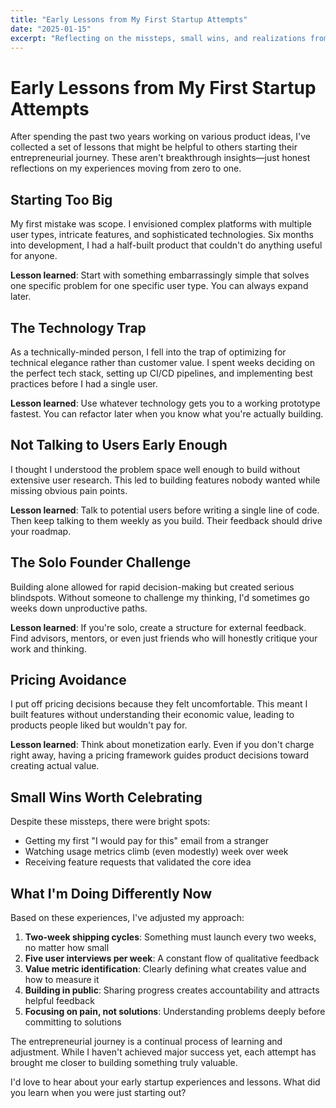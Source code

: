 ```yaml
---
title: "Early Lessons from My First Startup Attempts"
date: "2025-01-15"
excerpt: "Reflecting on the missteps, small wins, and realizations from my initial ventures into building products."
---
```


# Early Lessons from My First Startup Attempts

After spending the past two years working on various product ideas, I've collected a set of lessons that might be helpful to others starting their entrepreneurial journey. These aren't breakthrough insights—just honest reflections on my experiences moving from zero to one.

## Starting Too Big

My first mistake was scope. I envisioned complex platforms with multiple user types, intricate features, and sophisticated technologies. Six months into development, I had a half-built product that couldn't do anything useful for anyone.

**Lesson learned**: Start with something embarrassingly simple that solves one specific problem for one specific user type. You can always expand later.

## The Technology Trap

As a technically-minded person, I fell into the trap of optimizing for technical elegance rather than customer value. I spent weeks deciding on the perfect tech stack, setting up CI/CD pipelines, and implementing best practices before I had a single user.

**Lesson learned**: Use whatever technology gets you to a working prototype fastest. You can refactor later when you know what you're actually building.

## Not Talking to Users Early Enough

I thought I understood the problem space well enough to build without extensive user research. This led to building features nobody wanted while missing obvious pain points.

**Lesson learned**: Talk to potential users before writing a single line of code. Then keep talking to them weekly as you build. Their feedback should drive your roadmap.

## The Solo Founder Challenge

Building alone allowed for rapid decision-making but created serious blindspots. Without someone to challenge my thinking, I'd sometimes go weeks down unproductive paths.

**Lesson learned**: If you're solo, create a structure for external feedback. Find advisors, mentors, or even just friends who will honestly critique your work and thinking.

## Pricing Avoidance

I put off pricing decisions because they felt uncomfortable. This meant I built features without understanding their economic value, leading to products people liked but wouldn't pay for.

**Lesson learned**: Think about monetization early. Even if you don't charge right away, having a pricing framework guides product decisions toward creating actual value.

## Small Wins Worth Celebrating

Despite these missteps, there were bright spots:

- Getting my first "I would pay for this" email from a stranger
- Watching usage metrics climb (even modestly) week over week
- Receiving feature requests that validated the core idea

## What I'm Doing Differently Now

Based on these experiences, I've adjusted my approach:

1. **Two-week shipping cycles**: Something must launch every two weeks, no matter how small
2. **Five user interviews per week**: A constant flow of qualitative feedback
3. **Value metric identification**: Clearly defining what creates value and how to measure it
4. **Building in public**: Sharing progress creates accountability and attracts helpful feedback
5. **Focusing on pain, not solutions**: Understanding problems deeply before committing to solutions

The entrepreneurial journey is a continual process of learning and adjustment. While I haven't achieved major success yet, each attempt has brought me closer to building something truly valuable.

I'd love to hear about your early startup experiences and lessons. What did you learn when you were just starting out?